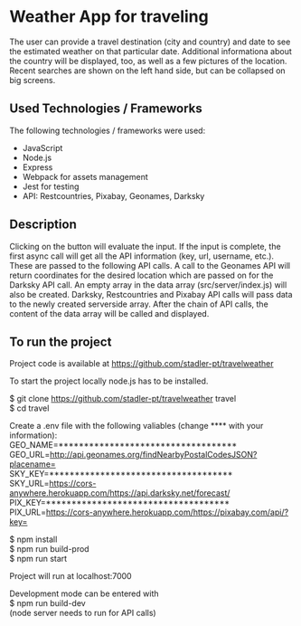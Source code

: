 # Weather App for traveling

The user can provide a travel destination (city and country) and date to see the estimated weather on that particular date. Additional informationa about the country will be displayed, too, as well as a few pictures of the location. Recent searches are shown on the left hand side, but can be collapsed on big screens.

## Used Technologies / Frameworks

The following technologies / frameworks were used:

- JavaScript
- Node.js
- Express
- Webpack for assets management
- Jest for testing
- API: Restcountries, Pixabay, Geonames, Darksky

## Description

Clicking on the button will evaluate the input. If the input is complete, the first async call will get all the API information (key, url, username, etc.). These are passed to the following API calls. A call to the Geonames API will return coordinates for the desired location which are passed on for the Darksky API call. An empty array in the data array (src/server/index.js) will also be created. Darksky, Restcountries and Pixabay API calls will pass data to the newly created serverside array.
After the chain of API calls, the content of the data array will be called and displayed.

## To run the project

Project code is available at https://github.com/stadler-pt/travelweather

To start the project locally node.js has to be installed.

$ git clone https://github.com/stadler-pt/travelweather travel      \
$ cd travel

Create a .env file with the following valiables (change **** with your information):  \
GEO_NAME=***********************************  \
GEO_URL=http://api.geonames.org/findNearbyPostalCodesJSON?placename=  \
SKY_KEY=************************************  \
SKY_URL=https://cors-anywhere.herokuapp.com/https://api.darksky.net/forecast/  \
PIX_KEY=************************************  \
PIX_URL=https://cors-anywhere.herokuapp.com/https://pixabay.com/api/?key= 

$ npm install   \
$ npm run build-prod    \
$ npm run start

Project will run at localhost:7000

Development mode can be entered with  \
$ npm run build-dev \
(node server needs to run for API calls)